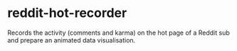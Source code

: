 # reddit-hot-recorder
Records the activity (comments and karma) on the hot page of a Reddit sub and prepare an animated data visualisation.
